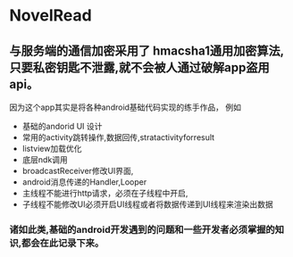 # NovelRead
## 与服务端的通信加密采用了 hmacsha1通用加密算法,只要私密钥匙不泄露,就不会被人通过破解app盗用api。
因为这个app其实是将各种android基础代码实现的练手作品，
例如
* 基础的andorid UI 设计
* 常用的activity跳转操作,数据回传,stratactivityforresult
* listview加载优化
* 底层ndk调用
* broadcastReceiver修改UI界面,
* android消息传递的Handler,Looper
* 主线程不能进行http请求，必须在子线程中开启,
* 子线程不能修改UI必须开启UI线程或者将数据传递到UI线程来渲染出数据
### 诸如此类,基础的android开发遇到的问题和一些开发者必须掌握的知识,都会在此记录下来。
